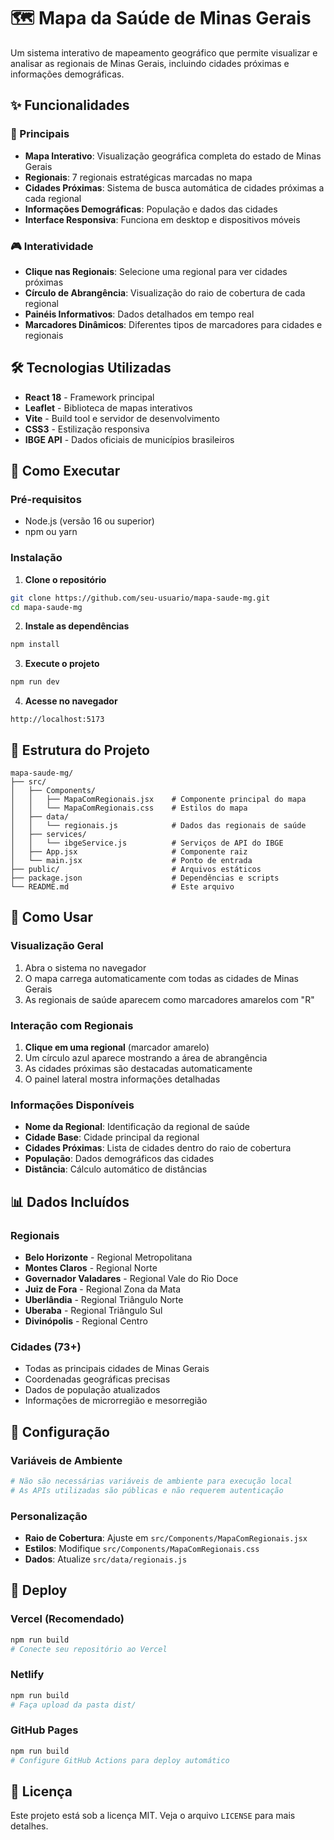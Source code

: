 # 🗺️ Mapa da Saúde de Minas Gerais

Um sistema interativo de mapeamento geográfico que permite visualizar e analisar as regionais de Minas Gerais, incluindo cidades próximas e informações demográficas.

## ✨ Funcionalidades

### 🎯 Principais
- **Mapa Interativo**: Visualização geográfica completa do estado de Minas Gerais
- **Regionais**: 7 regionais estratégicas marcadas no mapa
- **Cidades Próximas**: Sistema de busca automática de cidades próximas a cada regional
- **Informações Demográficas**: População e dados das cidades
- **Interface Responsiva**: Funciona em desktop e dispositivos móveis

### 🎮 Interatividade
- **Clique nas Regionais**: Selecione uma regional para ver cidades próximas
- **Círculo de Abrangência**: Visualização do raio de cobertura de cada regional
- **Painéis Informativos**: Dados detalhados em tempo real
- **Marcadores Dinâmicos**: Diferentes tipos de marcadores para cidades e regionais

## 🛠️ Tecnologias Utilizadas

- **React 18** - Framework principal
- **Leaflet** - Biblioteca de mapas interativos
- **Vite** - Build tool e servidor de desenvolvimento
- **CSS3** - Estilização responsiva
- **IBGE API** - Dados oficiais de municípios brasileiros

## 🚀 Como Executar

### Pré-requisitos
- Node.js (versão 16 ou superior)
- npm ou yarn

### Instalação

1. **Clone o repositório**
```bash
git clone https://github.com/seu-usuario/mapa-saude-mg.git
cd mapa-saude-mg
```

2. **Instale as dependências**
```bash
npm install
```

3. **Execute o projeto**
```bash
npm run dev
```

4. **Acesse no navegador**
```
http://localhost:5173
```

## 📁 Estrutura do Projeto

```
mapa-saude-mg/
├── src/
│   ├── Components/
│   │   ├── MapaComRegionais.jsx    # Componente principal do mapa
│   │   └── MapaComRegionais.css    # Estilos do mapa
│   ├── data/
│   │   └── regionais.js            # Dados das regionais de saúde
│   ├── services/
│   │   └── ibgeService.js          # Serviços de API do IBGE
│   ├── App.jsx                     # Componente raiz
│   └── main.jsx                    # Ponto de entrada
├── public/                         # Arquivos estáticos
├── package.json                    # Dependências e scripts
└── README.md                       # Este arquivo
```

## 🎯 Como Usar

### Visualização Geral
1. Abra o sistema no navegador
2. O mapa carrega automaticamente com todas as cidades de Minas Gerais
3. As regionais de saúde aparecem como marcadores amarelos com "R"

### Interação com Regionais
1. **Clique em uma regional** (marcador amarelo)
2. Um círculo azul aparece mostrando a área de abrangência
3. As cidades próximas são destacadas automaticamente
4. O painel lateral mostra informações detalhadas

### Informações Disponíveis
- **Nome da Regional**: Identificação da regional de saúde
- **Cidade Base**: Cidade principal da regional
- **Cidades Próximas**: Lista de cidades dentro do raio de cobertura
- **População**: Dados demográficos das cidades
- **Distância**: Cálculo automático de distâncias

## 📊 Dados Incluídos

### Regionais
- **Belo Horizonte** - Regional Metropolitana
- **Montes Claros** - Regional Norte
- **Governador Valadares** - Regional Vale do Rio Doce
- **Juiz de Fora** - Regional Zona da Mata
- **Uberlândia** - Regional Triângulo Norte
- **Uberaba** - Regional Triângulo Sul
- **Divinópolis** - Regional Centro

### Cidades (73+)
- Todas as principais cidades de Minas Gerais
- Coordenadas geográficas precisas
- Dados de população atualizados
- Informações de microrregião e mesorregião

## 🔧 Configuração

### Variáveis de Ambiente
```bash
# Não são necessárias variáveis de ambiente para execução local
# As APIs utilizadas são públicas e não requerem autenticação
```

### Personalização
- **Raio de Cobertura**: Ajuste em `src/Components/MapaComRegionais.jsx`
- **Estilos**: Modifique `src/Components/MapaComRegionais.css`
- **Dados**: Atualize `src/data/regionais.js`

## 🚀 Deploy

### Vercel (Recomendado)
```bash
npm run build
# Conecte seu repositório ao Vercel
```

### Netlify
```bash
npm run build
# Faça upload da pasta dist/
```

### GitHub Pages
```bash
npm run build
# Configure GitHub Actions para deploy automático
```

## 📝 Licença

Este projeto está sob a licença MIT. Veja o arquivo `LICENSE` para mais detalhes.
